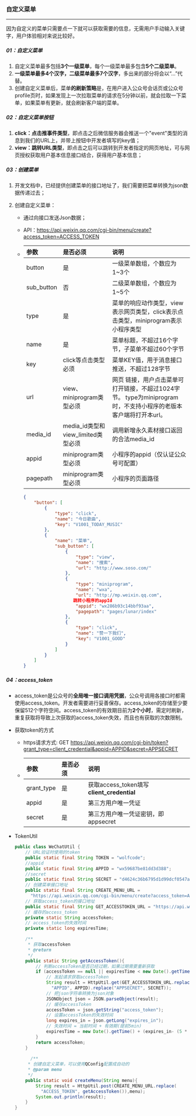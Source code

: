 ### 自定义菜单

------

​	因为自定义的菜单只需要点一下就可以获取需要的信息，无需用户手动输入关键字，用户体验相对来说比较好。

##### 01：自定义菜单

1. 自定义菜单最多包括**3个一级菜单**，每个一级菜单最多包含**5个二级菜单**。
2. **一级菜单最多4个汉字，二级菜单最多7个汉字**，多出来的部分将会以“...”代替。
3. 创建自定义菜单后，菜单**的刷新策略**是，在用户进入公众号会话页或公众号profile页时，如果发现上一次拉取菜单的请求在5分钟以前，就会拉取一下菜单，如果菜单有更新，就会刷新客户端的菜单。

##### 02：自定义菜单按钮

1. **click：点击推事件类型**，即点击之后微信服务器会推送一个"event"类型的消息到我们的URL上，并带上按钮中开发者填写的key值；
2. **view：跳转URL类型**，即点击之后可以跳转到开发者指定的网页地址，可与网页授权获取用户基本信息接口结合，获得用户基本信息；

##### 03：创建菜单

1. 开发文档中，已经提供创建菜单的接口地址了，我们需要把菜单转换为json数据传递过去；

2. 创建自定义菜单：

   - 通过向接口发送Json数据；

   -  API：https://api.weixin.qq.com/cgi-bin/menu/create?access_token=ACCESS_TOKEN

   - | 参数       | 是否必须                           | 说明                                                         |
     | :--------- | :--------------------------------- | :----------------------------------------------------------- |
     | button     | 是                                 | 一级菜单数组，个数应为1~3个                                  |
     | sub_button | 否                                 | 二级菜单数组，个数应为1~5个                                  |
     | type       | 是                                 | 菜单的响应动作类型，view表示网页类型，click表示点击类型，miniprogram表示小程序类型 |
     | name       | 是                                 | 菜单标题，不超过16个字节，子菜单不超过60个字节               |
     | key        | click等点击类型必须                | 菜单KEY值，用于消息接口推送，不超过128字节                   |
     | url        | view、miniprogram类型必须          | 网页 链接，用户点击菜单可打开链接，不超过1024字节。 type为miniprogram时，不支持小程序的老版本客户端将打开本url。 |
     | media_id   | media_id类型和view_limited类型必须 | 调用新增永久素材接口返回的合法media_id                       |
     | appid      | miniprogram类型必须                | 小程序的appid（仅认证公众号可配置）                          |
     | pagepath   | miniprogram类型必须                | 小程序的页面路径                                             |

     

     ```json
     {
         "button": [
             {
                 "type": "click",
                 "name": "今日歌曲",
                 "key": "V1001_TODAY_MUSIC"
             },
             {
                 "name": "菜单",
                 "sub_button": [
                     {
                         "type": "view",
                         "name": "搜索",
                         "url": "http://www.soso.com/"
                     },
                     {
                         "type": "miniprogram",
                         "name": "wxa",
                         "url": "http://mp.weixin.qq.com",
                       	跳转小程序的appId
                         "appid": "wx286b93c14bbf93aa",
                         "pagepath": "pages/lunar/index"
                     },
                     {
                         "type": "click",
                         "name": "赞一下我们",
                         "key": "V1001_GOOD"
                     }
                 ]
             }
         ]
     }
     ```

##### 04：access_token

- access_token是公众号的**全局唯一接口调用凭据**，公众号调用各接口时都需使用access_token。开发者需要进行妥善保存。access_token的存储至少要保留512个字符空间。access_token的有效期目前为**2个小时**，需定时刷新，重复获取将导致上次获取的access_token失效，而且也有获取的次数限制。

- 获取token的方式

  - https请求方式: GET  https://api.weixin.qq.com/cgi-bin/token?grant_type=client_credential&appid=APPID&secret=APPSECRET

  - | 参数       | 是否必须 | 说明                                      |
    | :--------- | :------- | :---------------------------------------- |
    | grant_type | 是       | 获取access_token填写**client_credential** |
    | appid      | 是       | 第三方用户唯一凭证                        |
    | secret     | 是       | 第三方用户唯一凭证密钥，即appsecret       |

- TokenUtil

  ```java
  public class WeChatUtil {
      // URL验证时使用的token
      public static final String TOKEN = "wolfcode";
      //appid
      public static final String APPID = "wx59687be81dd3d388";
      //secret
      public static final String SECRET = "d4624c36b6795d1d99dcf0547af5443d";
      // 创建菜单接口地址
      public static final String CREATE_MENU_URL = 
        "https://api.weixin.qq.com/cgi-bin/menu/create?access_token=ACCESS_TOKEN";
      // 获取access_token的接口地址
      public static final String GET_ACCESSTOKEN_URL = "https://api.weixin.qq.com/cgi-bin/token?grant_type=client_credential&appid=APPID&secret=APPSECRET";
      // 缓存的access_token
      private static String accessToken;
      // access_token的失效时间
      private static long expiresTime;
  
      /**
       * 获取accessToken
       * @return
       */
      public static String getAccessToken(){
          // 判断accessToken是否已经过期，如果过期需要重新获取
          if (accessToken == null || expiresTime < new Date().getTime()) {
              // 发起请求获取accessToken
              String result = HttpUtil.get(GET_ACCESSTOKEN_URL.replace(
                "APPID", APPID).replace("APPSECRET", SECRET));
              // 把json字符串转换为json对象
              JSONObject json = JSON.parseObject(result);
              // 缓存accessToken
              accessToken = json.getString("access_token");
              // 设置accessToken的失效时间
              long expires_in = json.getLong("expires_in");
              // 失效时间 = 当前时间 + 有效期(提前5min)
              expiresTime = new Date().getTime() + (expires_in- (5 * 60)) * 1000;
          }
          return accessToken;
      }
    
    	/**
       * 创建自定义菜单，可以使用QConfig配置成自动的
       * @param menu
       */
      public static void createMenu(String menu){
          String result = HttpUtil.post(CREATE_MENU_URL.replace(
            "ACCESS_TOKEN", getAccessToken()),menu);
          System.out.println(result);
      }
  }
  ```

  